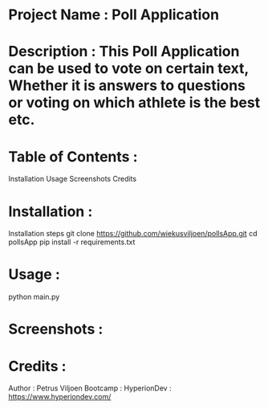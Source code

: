 # Project Name : Poll Application

# Description : This Poll Application can be used to vote on certain text, Whether it is answers to questions or voting on which athlete is the best etc.

# Table of Contents : 
Installation
Usage
Screenshots
Credits

# Installation :
Installation steps
git clone https://github.com/wiekusviljoen/pollsApp.git
cd pollsApp
pip install -r requirements.txt

# Usage :
python main.py

# Screenshots : 

# Credits : 
Author : Petrus Viljoen
Bootcamp : HyperionDev : https://www.hyperiondev.com/
